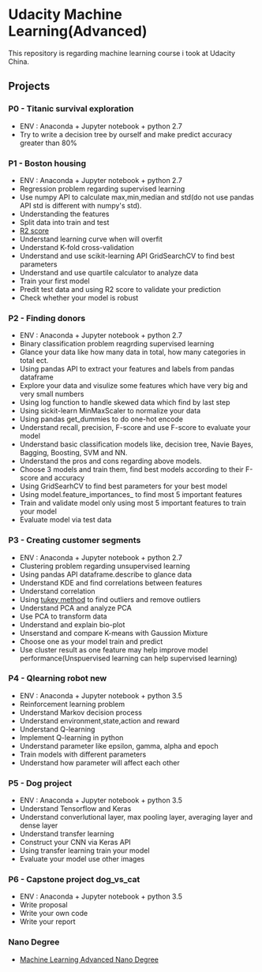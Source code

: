# Udacity Machine Learning(Advanced)
This repository is regarding machine learning course i took at Udacity China.

## Projects

### P0 - Titanic survival exploration
- ENV : Anaconda + Jupyter notebook + python 2.7
- Try to write a decision tree by ourself and make predict accuracy greater than 80%

### P1 - Boston housing
- ENV : Anaconda + Jupyter notebook + python 2.7
- Regression problem regarding supervised learning
- Use numpy API to calculate max,min,median and std(do not use pandas API std is different with numpy's std).
- Understanding the features
- Split data into train and test
- [R2 score](https://en.wikipedia.org/wiki/Coefficient_of_determination)
- Understand learning curve when will overfit
- Understand K-fold cross-validation
- Understand and use scikit-learning API GridSearchCV to find best parameters
- Understand and use quartile calculator to analyze data
- Train your first model
- Predit test data and using R2 score to validate your prediction
- Check whether your model is robust

### P2 - Finding donors
- ENV : Anaconda + Jupyter notebook + python 2.7
- Binary classification problem reagrding supervised learning
- Glance your data like how many data in total, how many categories in total ect.
- Using pandas API to extract your features and labels from pandas dataframe
- Explore your data and visulize some features which have very big and very small numbers
- Using log function to handle skewed data which find by last step
- Using sickit-learn MinMaxScaler to normalize your data
- Using pandas get_dummies to do one-hot encode
- Understand recall, precision, F-score and use F-score to evaluate your model
- Understand basic classification models like, decision tree, Navie Bayes, Bagging, Boosting, SVM and NN.
- Understand the pros and cons regarding above models.
- Choose 3 models and train them, find best models according to their F-score and accuracy
- Using GridSearhCV to find best parameters for your best model
- Using model.feature_importances_ to find most 5 important features
- Train and validate model only using most 5 important features to train your model
- Evaluate model via test data

### P3 - Creating customer segments
- ENV : Anaconda + Jupyter notebook + python 2.7
- Clustering problem regarding unsupervised learning
- Using pandas API dataframe.describe to glance data
- Understand KDE and find correlations between features
- Understand correlation
- Using [tukey method](http://datapigtechnologies.com/blog/index.php/highlighting-outliers-in-your-data-with-the-tukey-method/) to find outliers and remove outliers
- Understand PCA and analyze PCA
- Use PCA to transform data
- Understand and explain bio-plot
- Unserstand and compare K-means with Gaussion Mixture
- Choose one as your model train and predict
- Use cluster result as one feature may help improve model performance(Unspuervised learning can help supervised learning)

### P4 - Qlearning robot new
- ENV : Anaconda + Jupyter notebook + python 3.5
- Reinforcement learning problem
- Understand Markov decision process
- Understand environment,state,action and reward
- Understand Q-learning
- Implement Q-learning in python
- Understand parameter like epsilon, gamma, alpha and epoch
- Train models with different parameters
- Understand how parameter will affect each other

### P5 - Dog project
- ENV : Anaconda + Jupyter notebook + python 3.5
- Understand Tensorflow and Keras
- Understand converlutional layer, max pooling layer, averaging layer and dense layer
- Understand transfer learning
- Construct your CNN via Keras API
- Using transfer learning train your model
- Evaluate your model use other images

### P6 - Capstone project dog_vs_cat
- ENV : Anaconda + Jupyter notebook + python 3.5
- Write proposal
- Write your own code
- Write your report

### Nano Degree
- [Machine Learning Advanced Nano Degree](https://confirm.udacity.com/NNHEDYSK)
